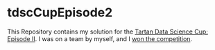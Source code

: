 # tdscCupEpisode2

This Repository contains my solution for the [Tartan Data Science Cup: Episode II](http://www.stat.cmu.edu/tartandatasciencecup/episodeII/submissions.html). I was on a team by myself, and I [won the competition](https://twitter.com/CMU_Stats/status/785278836183367682).
